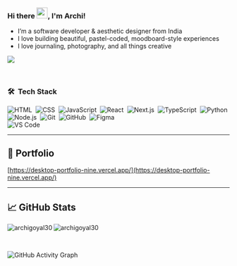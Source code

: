 ### Hi there <img src="https://media.giphy.com/media/hvRJCLFzcasrR4ia7z/giphy.gif" width="25px">, I'm Archi!

* I’m a software developer & aesthetic designer from India
* I love building beautiful, pastel-coded, moodboard-style experiences
* I love journaling, photography, and all things creative

![](https://visitor-badge.glitch.me/badge?page_id=archigoyal30)

<br clear="left"/>

### 🛠 &nbsp;Tech Stack

![HTML](https://img.shields.io/badge/-HTML-05122A?style=flat&logo=HTML5)&nbsp;
![CSS](https://img.shields.io/badge/-CSS-05122A?style=flat&logo=CSS3&logoColor=1572B6)&nbsp;
![JavaScript](https://img.shields.io/badge/-JavaScript-05122A?style=flat&logo=javascript)&nbsp;
![React](https://img.shields.io/badge/-React-05122A?style=flat&logo=react)&nbsp;
![Next.js](https://img.shields.io/badge/-Next.js-05122A?style=flat&logo=next.js)&nbsp;
![TypeScript](https://img.shields.io/badge/-TypeScript-05122A?style=flat&logo=typescript&logoColor=3178c6)&nbsp;
![Python](https://img.shields.io/badge/-Python-05122A?style=flat&logo=python)&nbsp;
<br/>
![Node.js](https://img.shields.io/badge/-Node.js-05122A?style=flat&logo=node.js)&nbsp;
![Git](https://img.shields.io/badge/-Git-05122A?style=flat&logo=git)&nbsp;
![GitHub](https://img.shields.io/badge/-GitHub-05122A?style=flat&logo=github)&nbsp;
![Figma](https://img.shields.io/badge/-Figma-05122A?style=flat&logo=figma)&nbsp;
<br/>
![VS Code](https://img.shields.io/badge/-Visual%20Studio%20Code-05122A?style=flat&logo=visual-studio-code&logoColor=007ACC)

---

## 🌸 Portfolio

[https://desktop-portfolio-nine.vercel.app/](https://desktop-portfolio-nine.vercel.app/)

---

## 📈 GitHub Stats

<p align="left">
  <img align="left" src="https://github-readme-stats.vercel.app/api/top-langs?username=archigoyal30&show_icons=true&locale=en&layout=compact&theme=radical" alt="archigoyal30" />
</p>

<p>
  <img align="center" src="https://github-readme-streak-stats.herokuapp.com/?user=archigoyal30&theme=radical" alt="archigoyal30" />
</p>

<br clear="both"/>

![GitHub Activity Graph](https://github-readme-activity-graph.vercel.app/graph?username=archigoyal30&theme=radical&area=true&hide_border=true)
